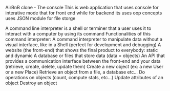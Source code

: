 AirBnB clone - The console
This is web application that uses console for interative mode that for front end while for backend its uses oop concepts uses JSON module for file storge

A command line interpreter is a shell or terminer that a user uses it to interact with a computer by using its command 
Functionalities of this command interpreter:
A command interpreter to manipulate data without a visual interface, like in a Shell (perfect for development and debugging)
A website (the front-end) that shows the final product to everybody: static and dynamic
A database or files that store data (data = objects)
An API that provides a communication interface between the front-end and your data (retrieve, create, delete, update them)
Create a new object (ex: a new User or a new Place)
Retrieve an object from a file, a database etc…
Do operations on objects (count, compute stats, etc…)
Update attributes of an object
Destroy an object
